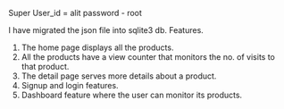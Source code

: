 Super User_id = alit
password - root

I have migrated the json file into sqlite3 db.
Features.
1. The home page displays all the products.
2. All the products have a view counter that monitors the no. of visits to that product.
3. The detail page serves more details about a product.
4. Signup and login features.
5. Dashboard feature where the user can monitor its products.
